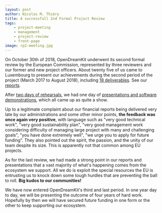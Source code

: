 ```yaml
---
layout: post
author: Nicolas M. Thiéry
title: A successfull 2nd Formal Project Review
tags:
    - project-meeting
    - management
    - project-review
    - front-page
image: rp2-meeting.jpg
---
```


On October 30th of 2018, OpenDreamKit underwent its second formal review by
the European Commission, represented by three reviewers and our former
and new project officers. About twenty five of us came to Luxembourg to
present our achievements during the second period of the project
(March 2017 to August 2018), including
[18 deliverables](https://github.com/OpenDreamKit/OpenDreamKit/issues?utf8=%E2%9C%93&q=is%3Aissue+label%3Adeliverable+label%3AReportingPeriod2+).
See our [reports](project/reports/#reporting-period-2).

After
[two days of rehearsals](https://opendreamkit.org/meetings/2018-10-28-Luxembourg/),
we had one day of
[presentations and software demonstrations](https://opendreamkit.org/meetings/2018-10-28-Luxembourg/ProjectReview/),
which all came up as quite a show.

Up to a legitimate complaint about our financial reports being
delivered very late by our administrations and some other minor points,
**the feedback was once again very positive**, with language such as
"very good technical work", "very good sustainability plan", "very
good management work considering difficulty of managing large project
with many and challenging goals", "you have done extremely well", "we
urge you to apply for future funding". They also pointed out the
spirit, the passion, and the unity of our team despite its size. This
is apparently not that common among EU projects.

As for the last review, we had made a strong point in our reports and
presentations that a vast majority of what's happening comes from the
ecosystem we support. All we do is exploit the special resources the
EU is entrusting us to knock down some tough hurdles that are
preventing the ball to roll. **Big kudos to our communities!**

We have now entered OpenDreamKit's third and last period. In one year
day to day, we will be presenting the outcome of four years of hard
work. Hopefully by then we will have secured future funding in one
form or the other to keep supporting our ecosystem.
